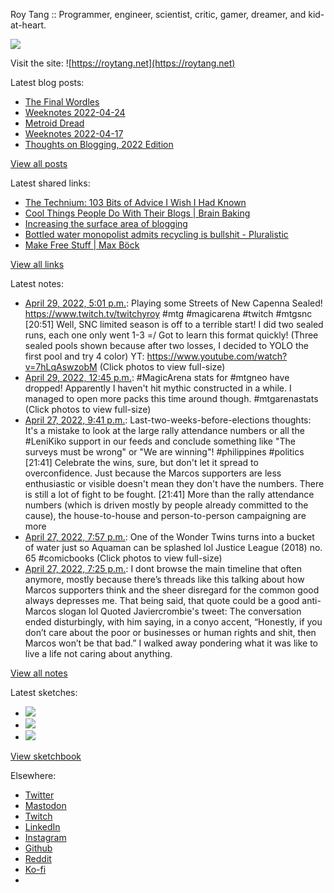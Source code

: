 Roy Tang :: Programmer, engineer, scientist, critic, gamer, dreamer, and kid-at-heart.

![](https://roytang.net/static/img/profile.jpg)

Visit the site: ![https://roytang.net](https://roytang.net)

Latest blog posts:

- [The Final Wordles](https://roytang.net/2022/04/final-wordles/)
- [Weeknotes 2022-04-24](https://roytang.net/2022/04/weeknotes-04-24/)
- [Metroid Dread](https://roytang.net/2022/04/metroid-dread/)
- [Weeknotes 2022-04-17](https://roytang.net/2022/04/weeknotes-04-17/)
- [Thoughts on Blogging, 2022 Edition](https://roytang.net/2022/04/thoughts-on-blogging-2022-edition/)

[View all posts](https://roytang.net/blog)

Latest shared links:

- [The Technium: 103 Bits of Advice I Wish I Had Known](https://roytang.net/2022/05/eca4a37c25368e0e570364092d7a312e/)
- [Cool Things People Do With Their Blogs | Brain Baking](https://roytang.net/2022/04/28219b5c7f07bc137f5b00ae1c5e520a/)
- [Increasing the surface area of blogging](https://roytang.net/2022/04/a0c72351ac4ea82a2804d7f9d3222f4c/)
- [Bottled water monopolist admits recycling is bullshit - Pluralistic](https://roytang.net/2022/04/06e03b43edd0a0fac33eb5febd0d158d/)
- [Make Free Stuff | Max Böck](https://roytang.net/2022/04/8b266aa44750a361cc45d75c1b8e4747/)

[View all links](https://roytang.net/links)

Latest notes:

- [April 29, 2022, 5:01 p.m.](https://roytang.net/2022/04/1519965030430687238/): Playing some Streets of New Capenna Sealed! https://www.twitch.tv/twitchyroy #mtg #magicarena #twitch #mtgsnc [20:51] Well, SNC limited season is off to a terrible start! I did two sealed runs, each one only went 1-3 =/ Got to learn this format quickly! (Three sealed pools shown because after two losses, I decided to YOLO the first pool and try 4 color) YT: https://www.youtube.com/watch?v=7hLqAswzobM (Click photos to view full-size)
- [April 29, 2022, 12:45 p.m.](https://roytang.net/2022/04/1519900570538049536/): #MagicArena stats for #mtgneo have dropped! Apparently I haven&#x27;t hit mythic constructed in a while. I managed to open more packs this time around though. #mtgarenastats (Click photos to view full-size)
- [April 27, 2022, 9:41 p.m.](https://roytang.net/2022/04/1519310746986762240/): Last-two-weeks-before-elections thoughts: It&#x27;s a mistake to look at the large rally attendance numbers or all the #LeniKiko support in our feeds and conclude something like &quot;The surveys must be wrong&quot; or &quot;We are winning&quot;! #philippines #politics [21:41] Celebrate the wins, sure, but don&#x27;t let it spread to overconfidence. Just because the Marcos supporters are less enthusiastic or visible doesn&#x27;t mean they don&#x27;t have the numbers. There is still a lot of fight to be fought. [21:41] More than the rally attendance numbers (which is driven mostly by people already committed to the cause), the house-to-house and person-to-person campaigning are more
- [April 27, 2022, 7:57 p.m.](https://roytang.net/2022/04/1519284554225577985/): One of the Wonder Twins turns into a bucket of water just so Aquaman can be splashed lol Justice League (2018) no. 65 #comicbooks (Click photos to view full-size)
- [April 27, 2022, 7:25 p.m.](https://roytang.net/2022/04/1519276602827620352/): I dont browse the main timeline that often anymore, mostly because there’s threads like this talking about how Marcos supporters think and the sheer disregard for the common good always depresses me. That being said, that quote could be a good anti-Marcos slogan lol Quoted Javiercrombie&#x27;s tweet: The conversation ended disturbingly, with him saying, in a conyo accent, “Honestly, if you don’t care about the poor or businesses or human rights and shit, then Marcos won’t be that bad.” I walked away pondering what it was like to live a life not caring about anything.

[View all notes](https://roytang.net/notes)

Latest sketches:


- ![](https://roytang.net/media/cache/eb/6d/eb6d42690e16874c36049dccfd32b06d.jpg)
- ![](https://roytang.net/media/cache/6c/d5/6cd5b41f73d41026b3f65beeac28a6af.jpg)
- ![](https://roytang.net/media/cache/e5/da/e5da975ee2fed5a25dba802aa7d5ad1c.jpg)

[View sketchbook](https://roytang.net/albums/sketchbook)


Elsewhere:

- [Twitter](https://twitter.com/roytang)
- [Mastodon](https://mastodon.technology/@roytang)
- [Twitch](https://twitch.tv/twitchyroy)
- [LinkedIn](https://www.linkedin.com/in/roytang)
- [Instagram](https://instagram.com/roytang0400)
- [Github](https://github.com/roytang)
- [Reddit](https://reddit.com/u/hungryroy)
- [Ko-fi](https://ko-fi.com/roytang)
- [](mailto:hello@roytang.net)